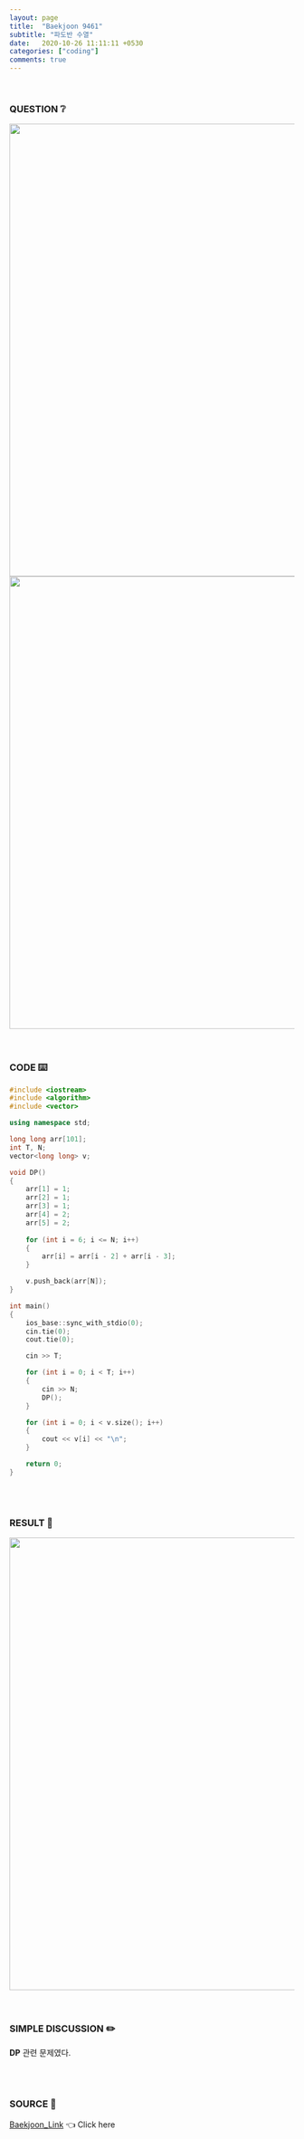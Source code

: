 ```yaml
---
layout: page
title:  "Baekjoon 9461"
subtitle: "파도반 수열"
date:   2020-10-26 11:11:11 +0530
categories: ["coding"]
comments: true
---
```


<br>

### QUESTION ❔

<img src="{{ '/assets/baekjoon/9461.jpg' }}" style="width: 800px; height: auto; margin-left: auto; margin-right: auto; display: block;">
<img src="{{ '/assets/baekjoon/9461a.jpg' }}" style="width: 800px; height: auto; margin-left: auto; margin-right: auto; display: block;">  

<br>
<br>

### CODE ⌨️

```c++
#include <iostream>
#include <algorithm>
#include <vector>

using namespace std;

long long arr[101];
int T, N;
vector<long long> v;

void DP()
{
	arr[1] = 1;
	arr[2] = 1;
	arr[3] = 1;
	arr[4] = 2;
	arr[5] = 2;
	
	for (int i = 6; i <= N; i++)
	{
		arr[i] = arr[i - 2] + arr[i - 3];
	}

	v.push_back(arr[N]);
}

int main()
{
	ios_base::sync_with_stdio(0);
	cin.tie(0);
	cout.tie(0);

	cin >> T;

	for (int i = 0; i < T; i++)
	{
		cin >> N;
		DP();
	}

	for (int i = 0; i < v.size(); i++)
	{
		cout << v[i] << "\n";
	}

	return 0;
}
```  

<br>
<br>

### RESULT 💛

<img src="{{ '/assets/baekjoon/9461r.jpg' }}" style="width: 800px; height: auto; margin-left: auto; margin-right: auto; display: block;">  

<br>
<br>

### SIMPLE DISCUSSION ✏️

**DP** 관련 문제였다.  

<br>
<br>

### SOURCE 💎

[Baekjoon_Link][link] 👈 Click here  

<br>
<br>

<script src="https://utteranc.es/client.js"
        repo="DCherish/DCherish.github.io"
        issue-term="pathname"
        theme="boxy-light"
        crossorigin="anonymous"
        async>
</script>

[link]: https://www.acmicpc.net/problem/9461